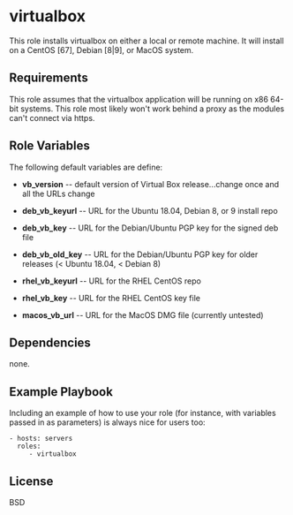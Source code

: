 virtualbox
=========

This role installs virtualbox on either a local or remote machine. It will install on a CentOS [67], Debian [8|9], or MacOS system.

Requirements
------------

This role assumes that the virtualbox application will be running on x86 64-bit systems.  This role most likely won't work behind a proxy as the modules can't connect via https.


Role Variables
--------------

The following default variables are define:

- **vb_version** -- default version of Virtual Box release...change once and all the URLs change

- **deb_vb_keyurl** -- URL for the Ubuntu 18.04, Debian 8, or 9 install repo
- **deb_vb_key** -- URL for the Debian/Ubuntu PGP key for the signed deb file
- **deb_vb_old_key** -- URL for the Debian/Ubuntu PGP key for older releases (< Ubuntu 18.04, < Debian 8)

- **rhel_vb_keyurl** -- URL for the RHEL CentOS repo
- **rhel_vb_key** -- URL for the RHEL CentOS key file

- **macos_vb_url** -- URL for the MacOS DMG file (currently untested)

Dependencies
------------

none.

Example Playbook
----------------

Including an example of how to use your role (for instance, with variables passed in as parameters) is always nice for users too:

    - hosts: servers
      roles:
         - virtualbox

License
-------

BSD
